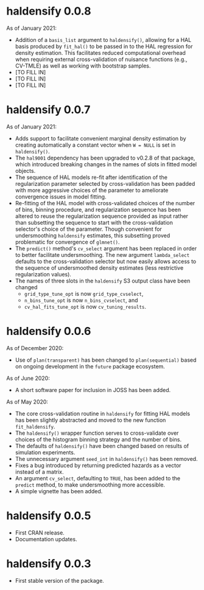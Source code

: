 # haldensify 0.0.8

As of January 2021:
* Addition of a `basis_list` argument to `haldensify()`, allowing for a HAL
  basis produced by `fit_hal()` to be passed in to the HAL regression for
  density estimation. This facilitates reduced computational overhead when
  requiring external cross-validation of nuisance functions (e.g., CV-TMLE) as
  well as working with bootstrap samples.
* [TO FILL IN]
* [TO FILL IN]
* [TO FILL IN]

# haldensify 0.0.7

As of January 2021:
* Adds support to facilitate convenient marginal density estimation by creating
  automatically a constant vector when `W = NULL` is set in `haldensify()`.
* The `hal9001` dependency has been upgraded to v0.2.8 of that package, which
  introduced breaking changes in the names of slots in fitted model objects.
* The sequence of HAL models re-fit after identification of the regularization
  parameter selected by cross-validation has been padded with more aggressive
  choices of the parameter to ameliorate convergence issues in model fitting.
* Re-fitting of the HAL model with cross-validated choices of the number of
   bins, binning procedure, and regularization sequence has been altered to
   reuse the regularization sequence provided as input rather than subsetting
   the sequence to start with the cross-validation selector's choice of the
   parameter. Though convenient for undersmoothing `haldensify` estimates, this
   subsetting proved problematic for convergence of `glmnet()`.
* The `predict()` method's `cv_select` argument has been replaced in order to
  better facilitate undersmoothing. The new argument `lambda_select` defaults
  to the cross-validation selector but now easily allows access to the sequence
  of undersmoothed density estimates (less restrictive regularization values).
* The names of three slots in the `haldensify` S3 output class have been changed
  * `grid_type_tune_opt` is now `grid_type_cvselect`,
  * `n_bins_tune_opt` is now `n_bins_cvselect`, and
  * `cv_hal_fits_tune_opt` is now `cv_tuning_results`.

# haldensify 0.0.6

As of December 2020:
* Use of `plan(transparent)` has been changed to `plan(sequential)` based on
  ongoing development in the `future` package ecosystem.

As of June 2020:
* A short software paper for inclusion in JOSS has been added.

As of May 2020:
* The core cross-validation routine in `haldensify` for fitting HAL models has
  been slightly abstracted and moved to the new function `fit_haldensify`.
* The `haldensify()` wrapper function serves to cross-validate over choices of
  the histogram binning strategy and the number of bins.
* The defaults of `haldensify()` have been changed based on results of
  simulation experiments.
* The unnecessary argument `seed_int` in `haldensify()` has been removed.
* Fixes a bug introduced by returning predicted hazards as a vector instead of
  a matrix.
* An argument `cv_select`, defaulting to `TRUE`, has been added to the
  `predict` method, to make undersmoothing more accessible.
* A simple vignette has been added.

# haldensify 0.0.5

* First CRAN release.
* Documentation updates.

# haldensify 0.0.3

* First stable version of the package.
